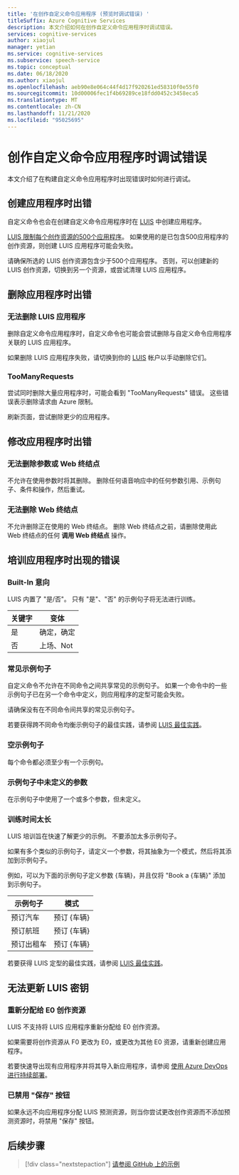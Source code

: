 ```yaml
---
title: '在创作自定义命令应用程序 (预览时调试错误) '
titleSuffix: Azure Cognitive Services
description: 本文介绍如何在创作自定义命令应用程序时调试错误。
services: cognitive-services
author: xiaojul
manager: yetian
ms.service: cognitive-services
ms.subservice: speech-service
ms.topic: conceptual
ms.date: 06/18/2020
ms.author: xiaojul
ms.openlocfilehash: aeb90e8e064c44f4d17f920261ed58310f0e55f0
ms.sourcegitcommit: 10d00006fec1f4b69289ce18fdd0452c3458eca5
ms.translationtype: MT
ms.contentlocale: zh-CN
ms.lasthandoff: 11/21/2020
ms.locfileid: "95025695"
---
```

# <a name="debug-errors-when-authoring-a-custom-commands-application"></a>创作自定义命令应用程序时调试错误

本文介绍了在构建自定义命令应用程序时出现错误时如何进行调试。 

## <a name="errors-when-creating-an-application"></a>创建应用程序时出错
自定义命令也会在创建自定义命令应用程序时在 [LUIS](https://www.luis.ai/) 中创建应用程序。 

[LUIS 限制每个创作资源的500个应用程序](../luis/luis-limits.md)。 如果使用的是已包含500应用程序的创作资源，则创建 LUIS 应用程序可能会失败。 

请确保所选的 LUIS 创作资源包含少于500个应用程序。 否则，可以创建新的 LUIS 创作资源，切换到另一个资源，或尝试清理 LUIS 应用程序。  

## <a name="errors-when-deleting-an-application"></a>删除应用程序时出错
### <a name="cant-delete-luis-application"></a>无法删除 LUIS 应用程序
删除自定义命令应用程序时，自定义命令也可能会尝试删除与自定义命令应用程序关联的 LUIS 应用程序。

如果删除 LUIS 应用程序失败，请切换到你的 [LUIS](https://www.luis.ai/) 帐户以手动删除它们。

### <a name="toomanyrequests"></a>TooManyRequests
尝试同时删除大量应用程序时，可能会看到 "TooManyRequests" 错误。 这些错误表示删除请求由 Azure 限制。 

刷新页面，尝试删除更少的应用程序。

## <a name="errors-when-modifying-an-application"></a>修改应用程序时出错

### <a name="cant-delete-a-parameter-or-a-web-endpoint"></a>无法删除参数或 Web 终结点
不允许在使用参数时将其删除。 删除任何语音响应中的任何参数引用、示例句子、条件和操作，然后重试。

### <a name="cant-delete-a-web-endpoint"></a>无法删除 Web 终结点
不允许删除正在使用的 Web 终结点。 删除 Web 终结点之前，请删除使用此 Web 终结点的任何 **调用 Web 终结点** 操作。

## <a name="errors-when-training-an-application"></a>培训应用程序时出现的错误
### <a name="built-in-intents"></a>Built-In 意向
LUIS 内置了 "是/否"。 只有 "是"、"否" 的示例句子将无法进行训练。 

| 关键字 | 变体 | 
| ------- | --------- | 
| 是 | 确定，确定 |
| 否 | 上场、Not | 

### <a name="common-sample-sentences"></a>常见示例句子
自定义命令不允许在不同命令之间共享常见的示例句子。 如果一个命令中的一些示例句子已在另一个命令中定义，则应用程序的定型可能会失败。 

请确保没有在不同命令间共享的常见示例句子。 

若要获得跨不同命令均衡示例句子的最佳实践，请参阅 [LUIS 最佳实践](../luis/luis-concept-best-practices.md)。

### <a name="empty-sample-sentences"></a>空示例句子
每个命令都必须至少有一个示例句。

### <a name="undefined-parameter-in-sample-sentences"></a>示例句子中未定义的参数
在示例句子中使用了一个或多个参数，但未定义。

### <a name="training-takes-too-long"></a>训练时间太长
LUIS 培训旨在快速了解更少的示例。 不要添加太多示例句子。 

如果有多个类似的示例句子，请定义一个参数，将其抽象为一个模式，然后将其添加到示例句子。

例如，可以为下面的示例句子定义参数 {车辆}，并且仅将 "Book a {车辆}" 添加到示例句子。

| 示例句子 | 模式 | 
| ------- | ------- | 
| 预订汽车 | 预订 {车辆} | 
| 预订航班 | 预订 {车辆} |
| 预订出租车 | 预订 {车辆} |

若要获得 LUIS 定型的最佳实践，请参阅 [LUIS 最佳实践](../luis/luis-concept-best-practices.md)。

## <a name="cant-update-luis-key"></a>无法更新 LUIS 密钥
### <a name="reassign-to-e0-authoring-resource"></a>重新分配给 E0 创作资源
LUIS 不支持将 LUIS 应用程序重新分配给 E0 创作资源。

如果需要将创作资源从 F0 更改为 E0，或更改为其他 E0 资源，请重新创建应用程序。 

若要快速导出现有应用程序并将其导入新应用程序，请参阅 [使用 Azure DevOps 进行持续部署](./how-to-custom-commands-deploy-cicd.md)。

### <a name="save-button-is-disabled"></a>已禁用 "保存" 按钮
如果永远不向应用程序分配 LUIS 预测资源，则当你尝试更改创作资源而不添加预测资源时，将禁用 "保存" 按钮。

## <a name="next-steps"></a>后续步骤

> [!div class="nextstepaction"]
> [请参阅 GitHub 上的示例](https://aka.ms/speech/cc-samples)